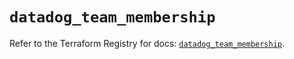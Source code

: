 # `datadog_team_membership`

Refer to the Terraform Registry for docs: [`datadog_team_membership`](https://registry.terraform.io/providers/datadog/datadog/3.36.1/docs/resources/team_membership).
